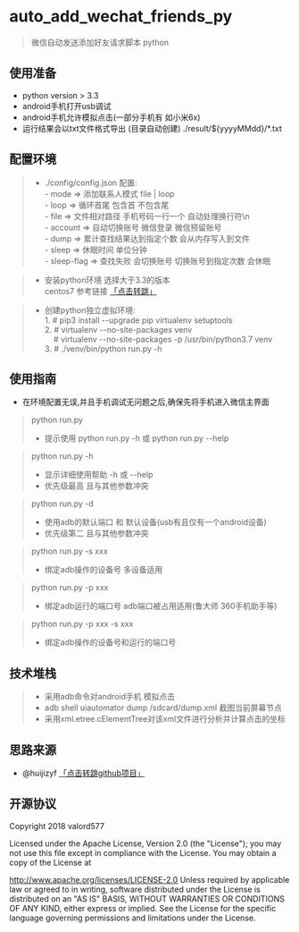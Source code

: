 # auto_add_wechat_friends_py

> 微信自动发送添加好友请求脚本 python

## 使用准备

* python version > 3.3
* android手机打开usb调试
* android手机允许模拟点击(一部分手机有 如小米6x)
* 运行结果会以txt文件格式导出 (目录自动创建) ./result/${yyyyMMdd}/*.txt



## 配置环境

> * ./config/config.json 配置: <br>
    - mode => 添加联系人模式 file | loop <br>
    - loop => 循环首尾 包含首 不包含尾 <br>
    - file => 文件相对路径 手机号码一行一个 自动处理换行符\n <br>
    - account => 自动切换账号 微信登录 微信预留账号 <br>
    - dump => 累计查找结果达到指定个数 会从内存写入到文件 <br>
    - sleep => 休眠时间 单位分钟 <br>
    - sleep-flag => 查找失败 会切换账号 切换账号到指定次数 会休眠
    
> * 安装python环境 选择大于3.3的版本 <br>
    centos7 参考链接 [「点击转跳」](https://segmentfault.com/a/1190000015628625)

> * 创建python独立虚拟环境: <br>
    1. # pip3 install --upgrade pip virtualenv setuptools <br>
    2. # virtualenv --no-site-packages venv <br>
 &nbsp;&nbsp;&nbsp; # virtualenv --no-site-packages -p /usr/bin/python3.7 venv <br>
    3. # ./venv/bin/python run.py -h

## 使用指南
* 在环境配置无误,并且手机调试无问题之后,确保先将手机进入微信主界面

> python run.py
> * 提示使用 python run.py -h 或 python run.py --help

> python run.py -h
> * 显示详细使用帮助 -h 或 --help
> * 优先级最高 且与其他参数冲突

> python run.py -d
> * 使用adb的默认端口 和 默认设备(usb有且仅有一个android设备)
> * 优先级第二 且与其他参数冲突

> python run.py -s xxx
> * 绑定adb操作的设备号 多设备适用

> python run.py -p xxx
> * 绑定adb运行的端口号 adb端口被占用适用(鲁大师 360手机助手等)

> python run.py -p xxx -s xxx
> * 绑定adb操作的设备号和运行的端口号
 
## 技术堆栈

> * 采用adb命令对android手机 模拟点击
> * adb shell uiautomator dump /sdcard/dump.xml 截图当前屏幕节点
> * 采用xml.etree.cElementTree对该xml文件进行分析并计算点击的坐标

## 思路来源

* @huijizyf [「点击转跳github项目」](https://github.com/huijizyf/auto_add_wechat_friends)

## 开源协议

Copyright 2018 valord577

Licensed under the Apache License, Version 2.0 (the "License"); you may not use this file except in compliance with the License. You may obtain a copy of the License at

http://www.apache.org/licenses/LICENSE-2.0
Unless required by applicable law or agreed to in writing, software distributed under the License is distributed on an "AS IS" BASIS, WITHOUT WARRANTIES OR CONDITIONS OF ANY KIND, either express or implied. See the License for the specific language governing permissions and limitations under the License.
